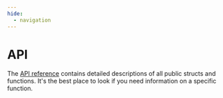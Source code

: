 ```yaml
---
hide:
  - navigation
---
```


# API

The [API reference](https://pkg.go.dev/github.com/maypok86/otter/v2) contains detailed descriptions of all public structs and functions.
It's the best place to look if you need information on a specific function.